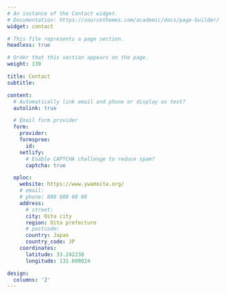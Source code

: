 ```yaml
---
# An instance of the Contact widget.
# Documentation: https://sourcethemes.com/academic/docs/page-builder/
widget: contact

# This file represents a page section.
headless: true

# Order that this section appears on the page.
weight: 130

title: Contact
subtitle:

content:
  # Automatically link email and phone or display as text?
  autolink: true

  # Email form provider
  form:
    provider:
    formspree:
      id:
    netlify:
      # Enable CAPTCHA challenge to reduce spam?
      captcha: true

  oploc:
    website: https://www.ywamoita.org/
    # email:  
    # phone: 888 888 88 88
    address:
      # street:
      city: Oita city
      region: Oita prefecture
      # postcode:
      country: Japan
      country_code: JP
    coordinates:
      latitude: 33.242238
      longitude: 131.608024

design:
  columns: '2'
---
```

